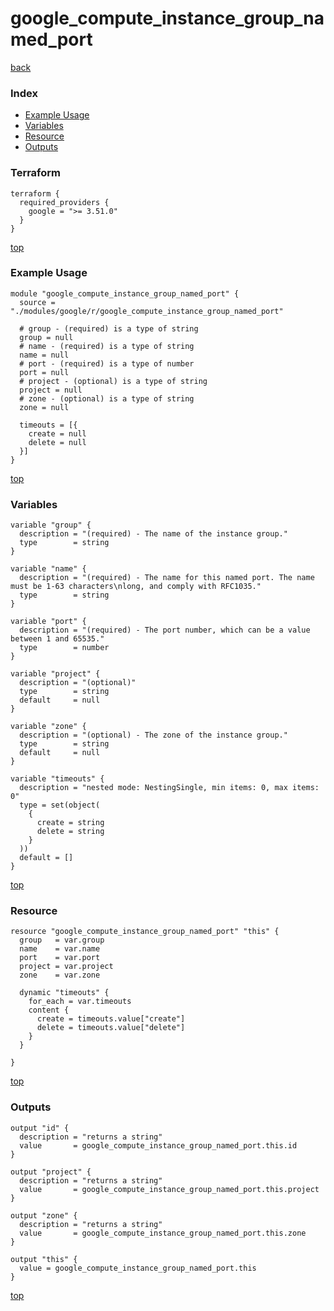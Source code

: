 # google_compute_instance_group_named_port

[back](../google.md)

### Index

- [Example Usage](#example-usage)
- [Variables](#variables)
- [Resource](#resource)
- [Outputs](#outputs)

### Terraform

```hcl
terraform {
  required_providers {
    google = ">= 3.51.0"
  }
}
```

[top](#index)

### Example Usage

```hcl
module "google_compute_instance_group_named_port" {
  source = "./modules/google/r/google_compute_instance_group_named_port"

  # group - (required) is a type of string
  group = null
  # name - (required) is a type of string
  name = null
  # port - (required) is a type of number
  port = null
  # project - (optional) is a type of string
  project = null
  # zone - (optional) is a type of string
  zone = null

  timeouts = [{
    create = null
    delete = null
  }]
}
```

[top](#index)

### Variables

```hcl
variable "group" {
  description = "(required) - The name of the instance group."
  type        = string
}

variable "name" {
  description = "(required) - The name for this named port. The name must be 1-63 characters\nlong, and comply with RFC1035."
  type        = string
}

variable "port" {
  description = "(required) - The port number, which can be a value between 1 and 65535."
  type        = number
}

variable "project" {
  description = "(optional)"
  type        = string
  default     = null
}

variable "zone" {
  description = "(optional) - The zone of the instance group."
  type        = string
  default     = null
}

variable "timeouts" {
  description = "nested mode: NestingSingle, min items: 0, max items: 0"
  type = set(object(
    {
      create = string
      delete = string
    }
  ))
  default = []
}
```

[top](#index)

### Resource

```hcl
resource "google_compute_instance_group_named_port" "this" {
  group   = var.group
  name    = var.name
  port    = var.port
  project = var.project
  zone    = var.zone

  dynamic "timeouts" {
    for_each = var.timeouts
    content {
      create = timeouts.value["create"]
      delete = timeouts.value["delete"]
    }
  }

}
```

[top](#index)

### Outputs

```hcl
output "id" {
  description = "returns a string"
  value       = google_compute_instance_group_named_port.this.id
}

output "project" {
  description = "returns a string"
  value       = google_compute_instance_group_named_port.this.project
}

output "zone" {
  description = "returns a string"
  value       = google_compute_instance_group_named_port.this.zone
}

output "this" {
  value = google_compute_instance_group_named_port.this
}
```

[top](#index)
